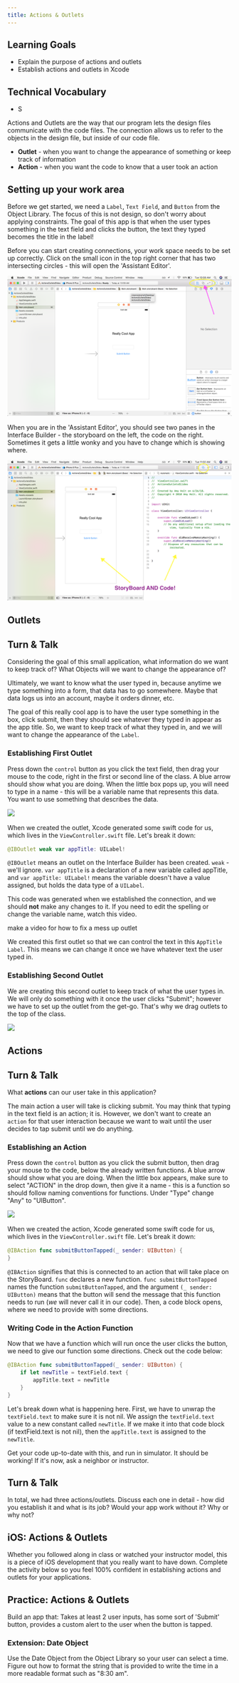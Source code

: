 ```yaml
---
title: Actions & Outlets
---
```


## Learning Goals

* Explain the purpose of actions and outlets
* Establish actions and outlets in Xcode

## Technical Vocabulary

- S


Actions and Outlets are the way that our program lets the design files communicate with the code files. The connection allows us to refer to the objects in the design file, but inside of our code file.
* **Outlet** - when you want to change the appearance of something or keep track of information
* **Action** - when you want the code to know that a user took an action

## Setting up your work area

Before we get started, we need a `Label`, `Text Field`, and `Button` from the Object Library. The focus of this is not design, so don't worry about applying constraints. The goal of this app is that when the user types something in the text field and clicks the button, the text they typed becomes the title in the label!

Before you can start creating connections, your work space needs to be set up correctly. Click on the small icon in the top right corner that has two intersecting circles - this will open the 'Assistant Editor'.

<img class="medium" src="./assets/storyboard.png">

When you are in the 'Assistant Editor', you should see two panes in the Interface Builder - the storyboard on the left, the code on the right. Sometimes it gets a little wonky and you have to change which is showing where.

<img class="medium" src="./assets/assistant-editor.png">

## Outlets

<div class="try-it">
  <h2>Turn & Talk</h2>
  <p>Considering the goal of this small application, what information do we want to keep track of? What Objects will we want to change the appearance of?</p>
</div>

Ultimately, we want to know what the user typed in, because anytime we type something into a form, that data has to go somewhere. Maybe that data logs us into an account, maybe it orders dinner, etc.

The goal of this really cool app is to have the user type something in the box, click submit, then they should see whatever they typed in appear as the app title. So, we want to keep track of what they typed in, and we will want to change the appearance of the `Label`.

### Establishing First Outlet

Press down the `control` button as you click the text field, then drag your mouse to the code, right in the first or second line of the class. A blue arrow should show what you are doing. When the little box pops up, you will need to type in a name - this will be a variable name that represents this data. You want to use something that describes the data.

<img class="medium" src="./assets/outlet-giphy1.gif">

When we created the outlet, Xcode generated some swift code for us, which lives in the `ViewController.swift` file. Let's break it down:

```swift
@IBOutlet weak var appTitle: UILabel!
```

`@IBOutlet` means an outlet on the Interface Builder has been created. `weak` - we'll ignore. `var appTitle` is a declaration of a new variable called appTitle, and `var appTitle: UILabel!` means the variable doesn't have a value assigned, but holds the data type of a `UILabel`.

This code was generated when we established the connection, and we should **not** make any changes to it. If you need to edit the spelling or change the variable name, watch this video.

<p class="to-do">make a video for how to fix a mess up outlet</p>

We created this first outlet so that we can control the text in this `AppTitle Label`. This means we can change it once we have whatever text the user typed in.

### Establishing Second Outlet

We are creating this second outlet to keep track of what the user types in. We will only do something with it once the user clicks "Submit"; however we have to set up the outlet from the get-go. That's why we drag outlets to the top of the class.

<img class="medium" src="./assets/outlet-giphy2.gif">

## Actions

<div class="try-it">
  <h2>Turn & Talk</h2>
  <p>What <strong>actions</strong> can our user take in this application?</p>
</div>

The main action a user will take is clicking submit. You may think that typing in the text field is an action; it is. However, we don't want to create an `action` for that user interaction because we want to wait until the user decides to tap submit until we do anything.

### Establishing an Action

Press down the `control` button as you click the submit button, then drag your mouse to the code, below the already written functions. A blue arrow should show what you are doing. When the little box appears, make sure to select "ACTION" in the drop down, then give it a name - this is a function so should follow naming conventions for functions. Under "Type" change "Any" to "UIButton".

<img class="medium" src="./assets/action-giphy.gif">

When we created the action, Xcode generated some swift code for us, which lives in the `ViewController.swift` file. Let's break it down:

```swift
@IBAction func submitButtonTapped(_ sender: UIButton) {
}
```

`@IBAction` signifies that this is connected to an action that will take place on the StoryBoard. `func` declares a new function. `func submitButtonTapped` names the function `submitButtonTapped`, and the argument `(_ sender: UIButton)` means that the button will send the message that this function needs to run (_we_ will never call it in our code). Then, a code block opens, where we need to provide with some directions.

### Writing Code in the Action Function

Now that we have a function which will run once the user clicks the button, we need to give our function some directions. Check out the code below:

```swift
@IBAction func submitButtonTapped(_ sender: UIButton) {
    if let newTitle = textField.text {
        appTitle.text = newTitle
    }
}
```

Let's break down what is happening here. First, we have to unwrap the `textField.text` to make sure it is not nil. We assign the `textField.text` value to a new constant called `newTitle`.
If we make it into that code block (if textField.text is not nil), then the `appTitle.text` is assigned to the `newTitle`.

Get your code up-to-date with this, and run in simulator. It should be working! If it's now, ask a neighbor or instructor.

<div class="try-it">
  <h2>Turn & Talk</h2>
  <p>In total, we had three actions/outlets. Discuss each one in detail - how did you establish it and what is its job? Would your app work without it? Why or why not?</p>
</div>

## iOS: Actions & Outlets

Whether you followed along in class or watched your instructor model, this is a piece of iOS development that you really want to have down. Complete the activity below so you feel 100% confident in establishing actions and outlets for your applications.

<div class="practice">
  <h2>Practice: Actions & Outlets</h2>
  <p>Build an app that: Takes at least 2 user inputs, has some sort of 'Submit' button, provides a custom alert to the user when the button is tapped.</p>
  <h3>Extension: Date Object</h3>
  <p>Use the Date Object from the Object Library so your user can select a time. Figure out how to format the string that is provided to write the time in a more readable format such as "8:30 am".</p>
</div>
